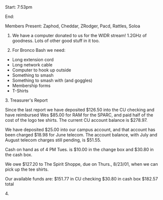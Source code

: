 Start: 7:53pm </p><p>
End: </p><p>
Members Present: Zaphod, Cheddar, ZRodger, Pacd, Rattles, Soloa </p><p>
1. We have a computer donated to us for the WIDR stream! 1.2GHz of  goodness.  Lots of other good stuff in it too. </p><p>
2. For Bronco Bash we need: </p><p>
<ul> <li>Long extension cord</li> <li>Long network cable</li> <li>Computer to hook up outside</li> <li>Something to smash</li> <li>Something to smash with (and goggles)</li> <li>Membership forms</li> <li>T-Shirts</li> </ul> </p><p>
3. Treasurer's Report </p><p>
Since the last report we have deposited $126.50 into the CU checking and have reimbursed Wes $85.00 for RAM for the SPARC, and paid half of the cost of the logo tee shirts.  The current CU account balance is $278.97. </p><p>
We have deposited $25.00 into our campus account, and that account has been charged $18.98 for June telecom. The account balance, with July and August telecom charges still pending, is $51.55. </p><p>
Cash on hand as of 4 PM Tues. is $10.00 in the change box and $30.80 in the cash box. </p><p>
We owe $127.20 to The Spirit Shoppe, due on Thurs., 8/23/01, when we can pick up the tee shirts. </p><p>
Our available funds are: $151.77 in CU checking $30.80 in cash box $182.57 total </p><p>
4.  </p>
